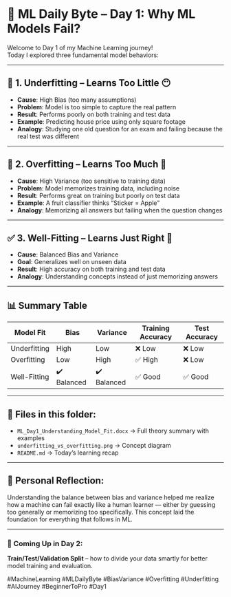 # 📘 ML Daily Byte – Day 1: Why ML Models Fail?

Welcome to Day 1 of my Machine Learning journey!  
Today I explored three fundamental model behaviors:

---

## 🔹 1. Underfitting – Learns Too Little 😶  
- **Cause**: High Bias (too many assumptions)  
- **Problem**: Model is too simple to capture the real pattern  
- **Result**: Performs poorly on both training and test data  
- **Example**: Predicting house price using only square footage  
- **Analogy**: Studying one old question for an exam and failing because the real test was different

---

## 🔸 2. Overfitting – Learns Too Much 🧠  
- **Cause**: High Variance (too sensitive to training data)  
- **Problem**: Model memorizes training data, including noise  
- **Result**: Performs great on training but poorly on test data  
- **Example**: A fruit classifier thinks “Sticker = Apple”  
- **Analogy**: Memorizing all answers but failing when the question changes

---

## ✅ 3. Well-Fitting – Learns Just Right 🎯  
- **Cause**: Balanced Bias and Variance  
- **Goal**: Generalizes well on unseen data  
- **Result**: High accuracy on both training and test data  
- **Analogy**: Understanding concepts instead of just memorizing answers

---

## 📊 Summary Table

| Model Fit     | Bias  | Variance | Training Accuracy | Test Accuracy |
|---------------|-------|----------|-------------------|----------------|
| Underfitting  | High  | Low      | ❌ Low             | ❌ Low         |
| Overfitting   | Low   | High     | ✅ High            | ❌ Low         |
| Well-Fitting  | ✔️ Balanced | ✔️ Balanced | ✅ Good            | ✅ Good        |

---

## 📎 Files in this folder:
- `ML_Day1_Understanding_Model_Fit.docx` → Full theory summary with examples
- `underfitting_vs_overfitting.png` → Concept diagram
- `README.md` → Today’s learning recap

---

## 💬 Personal Reflection:
Understanding the balance between bias and variance helped me realize how a machine can fail exactly like a human learner — either by guessing too generally or memorizing too specifically. This concept laid the foundation for everything that follows in ML.

---

### 📅 Coming Up in Day 2:
**Train/Test/Validation Split** – how to divide your data smartly for better model training and evaluation.

#MachineLearning #MLDailyByte #BiasVariance #Overfitting #Underfitting #AIJourney #BeginnerToPro #Day1
